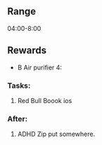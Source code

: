 ﻿## Range
04:00-8:00

## Rewards
  - B Air purifier 4:


### Tasks:
1. Red Bull Boook ios


### After:
1. ADHD Zip put somewhere.




